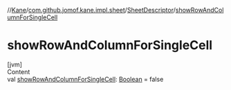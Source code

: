 //[Kane](../../index.md)/[com.github.jomof.kane.impl.sheet](../index.md)/[SheetDescriptor](index.md)/[showRowAndColumnForSingleCell](show-row-and-column-for-single-cell.md)



# showRowAndColumnForSingleCell  
[jvm]  
Content  
val [showRowAndColumnForSingleCell](show-row-and-column-for-single-cell.md): [Boolean](https://kotlinlang.org/api/latest/jvm/stdlib/kotlin/-boolean/index.html) = false  



